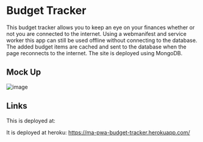 # Budget Tracker

This budget tracker allows you to keep an eye on your finances whether or not you are connected to the internet. Using a webmanifest and service worker this app can still be used offline without connecting to the database. The added budget items are cached and sent to the database when the page reconnects to the internet. The site is deployed using MongoDB. 

## Mock Up

![image](https://user-images.githubusercontent.com/84876493/130272970-7ce16c2a-2b72-4a3e-a0aa-dd013b561ac1.png)


## Links

This is deployed at:

It is deployed at heroku: https://ma-pwa-budget-tracker.herokuapp.com/




